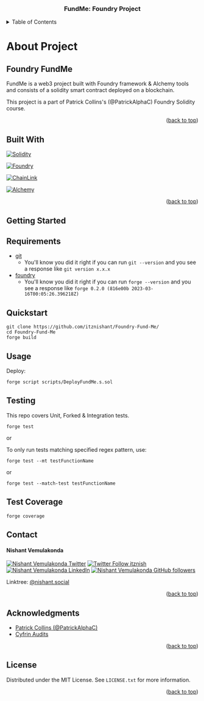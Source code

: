 <a name="readme-top"></a>

<!-- PROJECT INFO -->
<br />
<div>
  <h3 align="center">FundMe: Foundry Project</h3>
</div>

<!-- TABLE OF CONTENTS -->
<details>
  <summary>Table of Contents</summary>
  <ol>
    <li>
      <a href="#about-project">About Project</a>
      <ul>
        <li><a href="#built-with">Built With</a></li>
      </ul>
    </li>
    <li>
      <a href="#getting-started">Getting Started</a>
      <ul>
        <li><a href="#requirements">Requirements</a></li>
      </ul>
    </li>
    <li><a href="#quickstart">Quickstart</a></li>
    <li><a href="#usage">Usage</a></li>
    <li><a href="#testing">Testing</a></li>
    <li><a href="#contact">Contact</a></li>
    <li><a href="#acknowledgments">Acknowledgments</a></li>
    <li><a href="#license">License</a></li>
  </ol>
</details>


<!-- ABOUT -->
# About Project

## Foundry FundMe

FundMe is a web3 project built with Foundry framework & Alchemy tools and consists of a solidity smart contract deployed on a blockchain.

This project is a part of Patrick Collins's (@PatrickAlphaC) Foundry Solidity course.

<p align="right">(<a href="#readme-top">back to top</a>)</p>


## Built With

[![Solidity][soliditylang]][solidity-url]

[![Foundry][getfoundry]][foundry-url]

[![ChainLink][chain.link]][chainlink-url]

[![Alchemy][alchemy.com]][alchemy-url]

<p align="right">(<a href="#readme-top">back to top</a>)</p>


<!-- GETTING STARTED -->
## Getting Started

## Requirements

- [git](https://git-scm.com/book/en/v2/Getting-Started-Installing-Git)
  - You'll know you did it right if you can run `git --version` and you see a response like `git version x.x.x`
- [foundry](https://getfoundry.sh/)
  - You'll know you did it right if you can run `forge --version` and you see a response like `forge 0.2.0 (816e00b 2023-03-16T00:05:26.396218Z)`

## Quickstart

```
git clone https://github.com/itznishant/Foundry-Fund-Me/
cd Foundry-Fund-Me
forge build
```

## Usage

Deploy:

```
forge script scripts/DeployFundMe.s.sol
```


## Testing

This repo covers Unit, Forked & Integration tests. 


```
forge test
```

or 


To only run tests matching specified regex pattern, use:

```
forge test --mt testFunctionName 
```
or
```
forge test --match-test testFunctionName
```


## Test Coverage

```
forge coverage
```

## Contact

#### Nishant Vemulakonda

[![Nishant Vemulakonda Twitter](https://img.shields.io/badge/Twitter-1DA1F2?style=for-the-badge&logo=twitter&logoColor=white)](https://twitter.com/itznish)
[![Twitter Follow itznish](https://img.shields.io/twitter/follow/itznish?style=for-the-badge&logo=twitter&logoColor=white&labelColor=1DA1F2&color=1DA1F2)](https://twitter.com/itznish)
[![Nishant Vemulakonda LinkedIn](https://img.shields.io/badge/LinkedIn-0077B5?style=for-the-badge&logo=linkedin&logoColor=white)](https://in.linkedin.com/in/nishant-vemulakonda)
[![Nishant Vemulakonda GitHub followers](https://img.shields.io/github/followers/itznishant?label=GITHUB&style=for-the-badge&logo=github&logoColor=white&labelColor=black&color=blue)](https://github.com/itznishant/)

Linktree: [@nishant.social](https://linktr.ee/nishant.social)

<p align="right">(<a href="#readme-top">back to top</a>)</p>


## Acknowledgments

* [Patrick Collins (@PatrickAlphaC)](https://www.youtube.com/@PatrickAlphaC)
* [Cyfrin Audits](https://github.com/Cyfrin)

<p align="right">(<a href="#readme-top">back to top</a>)</p>

## License

Distributed under the MIT License. See `LICENSE.txt` for more information.

<p align="right">(<a href="#readme-top">back to top</a>)</p>


<!-- MARKDOWN LINKS & IMAGES -->

[soliditylang]: https://img.shields.io/badge/SOLIDITY-black?style=for-the-badge&logo=solidity&logoColor=white
[solidity-url]: https://soliditylang.org/
[getfoundry]: https://img.shields.io/badge/FOUNDRY-gray?style=for-the-badge&logo=foundry&logoColor=white
[foundry-url]: https://getfoundry.sh/
[chain.link]: https://img.shields.io/badge/CHAINLINK-darkblue?style=for-the-badge&logo=chainlink&logoColor=white
[chainlink-url]: https://chain.link/
[alchemy.com]: https://img.shields.io/badge/alchemy-4b43e8?style=for-the-badge&logo=alchemy&logoColor=white
[alchemy-url]: https://www.alchemy.com/


